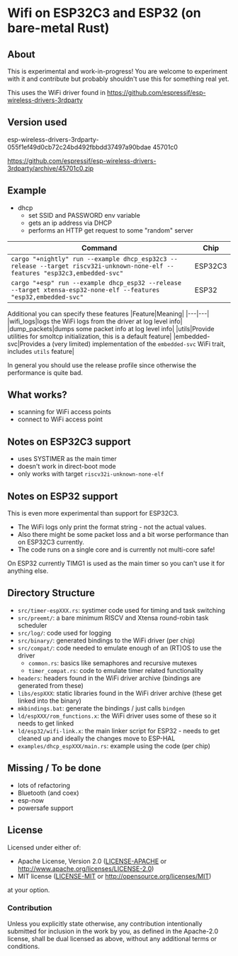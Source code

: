 # Wifi on ESP32C3 and ESP32 (on bare-metal Rust)

## About

This is experimental and work-in-progress! You are welcome to experiment with it and contribute but probably shouldn't use this for something real yet.

This uses the WiFi driver found in https://github.com/espressif/esp-wireless-drivers-3rdparty

## Version used

esp-wireless-drivers-3rdparty-055f1ef49d0cb72c24bd492fbbdd37497a90bdae
45701c0

https://github.com/espressif/esp-wireless-drivers-3rdparty/archive/45701c0.zip

## Example

- dhcp
  - set SSID and PASSWORD env variable
  - gets an ip address via DHCP
  - performs an HTTP get request to some "random" server

| Command                                                                                                                      | Chip    |
| ---------------------------------------------------------------------------------------------------------------------------- | ------- |
| `cargo "+nightly" run --example dhcp_esp32c3 --release --target riscv32i-unknown-none-elf --features "esp32c3,embedded-svc"` | ESP32C3 |
| `cargo "+esp" run --example dhcp_esp32 --release --target xtensa-esp32-none-elf --features "esp32,embedded-svc"`             | ESP32   |

Additional you can specify these features
|Feature|Meaning|
|---|---|
|wifi_logs|logs the WiFi logs from the driver at log level info|
|dump_packets|dumps some packet info at log level info|
|utils|Provide utilities for smoltcp initialization, this is a default feature|
|embedded-svc|Provides a (very limited) implementation of the `embedded-svc` WiFi trait, includes `utils` feature|

In general you should use the release profile since otherwise the performance is quite bad.

## What works?

- scanning for WiFi access points
- connect to WiFi access point

## Notes on ESP32C3 support

- uses SYSTIMER as the main timer
- doesn't work in direct-boot mode
- only works with target `riscv32i-unknown-none-elf`

## Notes on ESP32 support

This is even more experimental than support for ESP32C3.

- The WiFi logs only print the format string - not the actual values.
- Also there might be some packet loss and a bit worse performance than on ESP32C3 currently.
- The code runs on a single core and is currently not multi-core safe!

On ESP32 currently TIMG1 is used as the main timer so you can't use it for anything else.

## Directory Structure

- `src/timer-espXXX.rs`: systimer code used for timing and task switching
- `src/preemt/`: a bare minimum RISCV and Xtensa round-robin task scheduler
- `src/log/`: code used for logging
- `src/binary/`: generated bindings to the WiFi driver (per chip)
- `src/compat/`: code needed to emulate enough of an (RT)OS to use the driver
  - `common.rs`: basics like semaphores and recursive mutexes
  - `timer_compat.rs`: code to emulate timer related functionality
- `headers`: headers found in the WiFi driver archive (bindings are generated from these)
- `libs/espXXX`: static libraries found in the WiFi driver archive (these get linked into the binary)
- `mkbindings.bat`: generate the bindings / just calls `bindgen`
- `ld/espXXX/rom_functions.x`: the WiFi driver uses some of these so it needs to get linked
- `ld/esp32/wifi-link.x`: the main linker script for ESP32 - needs to get cleaned up and ideally the changes move to ESP-HAL
- `examples/dhcp_espXXX/main.rs`: example using the code (per chip)

## Missing / To be done

- lots of refactoring
- Bluetooth (and coex)
- esp-now
- powersafe support

## License

Licensed under either of:

- Apache License, Version 2.0 ([LICENSE-APACHE](LICENSE-APACHE) or http://www.apache.org/licenses/LICENSE-2.0)
- MIT license ([LICENSE-MIT](LICENSE-MIT) or http://opensource.org/licenses/MIT)

at your option.

### Contribution

Unless you explicitly state otherwise, any contribution intentionally submitted for inclusion in
the work by you, as defined in the Apache-2.0 license, shall be dual licensed as above, without
any additional terms or conditions.
